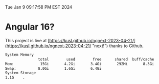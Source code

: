 Tue Jan  9 09:17:58 PM EST 2024

# Angular 16?


This project is live at [https://kusl.github.io/ngnext-2023-04-21/](https://kusl.github.io/ngnext-2023-04-21/ "next!") thanks to Github.

```bash
System Memory
               total        used        free      shared  buff/cache   available
Mem:            15Gi       4.2Gi       3.4Gi       292Mi       8.3Gi        11Gi
Swap:          8.0Gi       1.6Gi       6.4Gi
System Storage
1.1G	.
```
```bash
